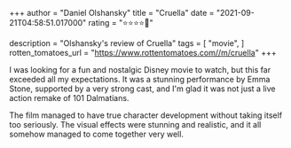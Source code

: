 +++
author = "Daniel Olshansky"
title = "Cruella"
date = "2021-09-21T04:58:51.017000"
rating = "⭐⭐⭐⭐🌟"

description = "Olshansky's review of Cruella"
tags = [
    "movie",
]
rotten_tomatoes_url = "https://www.rottentomatoes.com//m/cruella"
+++

I was looking for a fun and nostalgic Disney movie to watch, but this far exceeded all my expectations. It was a stunning performance by Emma Stone, supported by a very strong cast, and I'm glad it was not just a live action remake of 101 Dalmatians.

The film managed to have true character development without taking itself too seriously. The visual effects were stunning and realistic, and it all somehow managed to come together very well.
